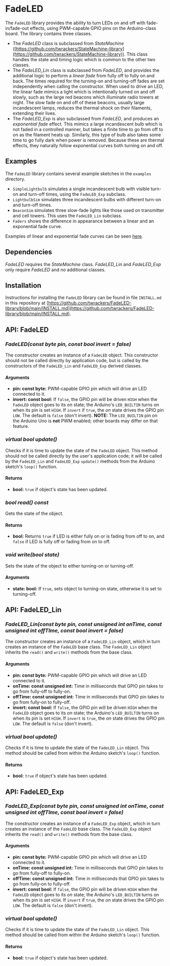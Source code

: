 # FadeLED #

The `FadeLED` library provides the ability to turn LEDs on and off with fade-in/fade-out effects, using PWM-capable GPIO pins on the Arduino-class board.  The library contains three classes.

- The *FadeLED* class is subclassed from *StateMachine* ([https://github.com/twrackers/StateMachine-library](https://github.com/twrackers/StateMachine-library)).  This class handles the state and timing logic which is common to the other two classes.
- The *FadeLED_Lin* class is subclassed from *FadeLED*, and provides the additional logic to perform a *linear fade* from fully off to fully on and back.  The times required for the turning-on and turning-off fades are set independently when calling the constructor.  When used to drive an LED, the linear fade mimics a light which is intentionally turned on and off slowly, such as the large red beacons which illuminate radio towers at night.  The slow fade on and off of these beacons, usually large incandescent lamps, reduces the thermal shock on their filaments, extending their lives.
- The *FadeLED_Exp* is also subclassed from *FadeLED*, and produces an *exponential fade* effect.  This mimics a large incandescent bulb which is not faded in a controlled manner, but takes a finite time to go from off to on as the filament heats up.  Similarly, this type of bulb also takes some time to go fully dark when power is removed.  Because these are thermal effects, they naturally follow exponential curves both turning on and off.

## Examples ##

The `FadeLED` library contains several example sketches in the `examples` directory.

- `SimpleLightbulb` simulates a single incandescent bulb with visible turn-on and turn-off times, using the `FadeLED_Exp` subclass.
- `LightbulbSim` simulates three incandescent bulbs with different turn-on and turn-off times.
- `BeaconSim` simulates three slow-fade lights like those used on transmitter and cell towers.  This uses the `FadeLED_Lin` subclass.
- `Faders` shows the difference in appearance between a linear and an exponential fade curve.

Examples of linear and exponential fade curves can be seen [here](extras/FadeLED_plot.png).

## Dependencies ##

*FadeLED* requires the *StateMachine* class.  *FadeLED_Lin* and *FadeLED_Exp* only require *FadeLED* and no additional classes.

## Installation ##

Instructions for installing the `FadeLED` library can be found in file `INSTALL.md` in this repository at [https://github.com/twrackers/FadeLED-library/blob/main/INSTALL.md](https://github.com/twrackers/FadeLED-library/blob/main/INSTALL.md).

## API: FadeLED ##

### *FadeLED(const byte pin, const bool invert = false)* ###

The constructor creates an instance of a `FadeLED` object.  This constructor should not be called directly by application code, but is called by the constructors of the `FadeLED_Lin` and `FadeLED_Exp` derived classes.

#### Arguments ####

- **pin: const byte:** PWM-capable GPIO pin which will drive an LED connected to it.
- **invert: const bool:** If `false`, the GPIO pin will be driven `HIGH` when the `FadeLED` object goes to its *on* state; the Arduino's `LED_BUILTIN` turns on when its pin is set `HIGH`.  If `invert` if `true`, the *on* state drives the GPIO pin `LOW`.  The default is `false` (don't invert).  **NOTE:** The `LED_BUILTIN` pin on the Arduino Uno is **not** PWM enabled; other boards may differ on that feature.

### *virtual bool update()* ###

Checks if it is time to update the state of the `FadeLED` object.  This method should not be called directly by the user's application code; it will be called by the `FadeLED_Lin` and `FadeLED_Exp` `update()` methods from the Arduino sketch's `loop()` function.

#### Returns ####

- **bool:** `true` if object's state has been updated.

### *bool read() const* ###

Gets the state of the object.

#### Returns ####

- **bool:** Returns `true` if LED is either fully on or is fading from off to on, and `false` if LED is fully off or fading from on to off.

### *void write(bool state)* ###

Sets the state of the object to either turning-on or turning-off.

#### Arguments ####

- **state: bool:**  If `true`, sets object to turning-on state, otherwise it is set to turning-off.

## API: FadeLED_Lin ##

### *FadeLED_Lin(const byte pin, const unsigned int onTime, const unsigned int offTIme, const bool invert = false)* ###

The constructor creates an instance of a `FadeLED_Lin` object, which in turn creates an instance of the `FadeLED` base class.  The `FadeLED_Lin` object inherits the `read()` and `write()` methods from the base class.

#### Arguments ####

- **pin: const byte:** PWM-capable GPIO pin which will drive an LED connected to it.
- **onTime: const unsigned int:** Time in milliseconds that GPIO pin takes to go from fully-off to fully-on.
- **offTime: const unsigned int:** Time in milliseconds that GPIO pin takes to go from fully-on to fully-off.
- **invert: const bool:** If `false`, the GPIO pin will be driven `HIGH` when the `FadeLED` object goes to its *on* state; the Arduino's `LED_BUILTIN` turns on when its pin is set `HIGH`.  If `invert` is `true`, the *on* state drives the GPIO pin `LOW`.  The default is `false` (don't invert).

### *virtual bool update()* ###

Checks if it is time to update the state of the `FadeLED_Lin` object.  This method should be called from within the Arduino sketch's `loop()` function.

#### Returns ####

- **bool:** `true` if object's state has been updated.

## API: FadeLED_Exp ##

### *FadeLED_Exp(const byte pin, const unsigned int onTime, const unsigned int offTIme, const bool invert = false)* ###

The constructor creates an instance of a `FadeLED_Exp` object, which in turn creates an instance of the `FadeLED` base class.  The `FadeLED_Exp` object inherits the `read()` and `write()` methods from the base class.

#### Arguments ####

- **pin: const byte:** PWM-capable GPIO pin which will drive an LED connected to it.
- **onTime: const unsigned int:** Time in milliseconds that GPIO pin takes to go from fully-off to fully-on.
- **offTime: const unsigned int:** Time in milliseconds that GPIO pin takes to go from fully-on to fully-off.
- **invert: const bool:** If `false`, the GPIO pin will be driven `HIGH` when the `FadeLED` object goes to its *on* state; the Arduino's `LED_BUILTIN` turns on when its pin is set `HIGH`.  If `invert` if `true`, the *on* state drives the GPIO pin `LOW`.  The default is `false` (don't invert).

### *virtual bool update()* ###

Checks if it is time to update the state of the `FadeLED_Lin` object.  This method should be called from within the Arduino sketch's `loop()` function.

#### Returns ####

- **bool:** `true` if object's state has been updated.
